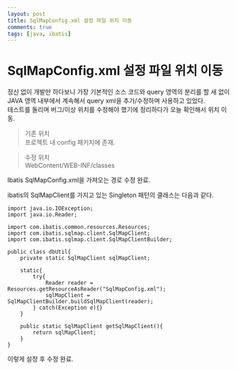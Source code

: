 ```yaml
---
layout: post
title: SqlMapConfig.xml 설정 파일 위치 이동
comments: true
tags: [java, ibatis]
---
```


# SqlMapConfig.xml 설정 파일 위치 이동


정신 없이 개발만 하다보니 가장 기본적인 소스 코드와 query 영역의 분리를 할 새 없이   
JAVA 영역 내부에서 계속해서 query xml을 추가/수정하며 사용하고 있었다.   
테스트를 돌리며 버그/이상 위치를 수정해야 했기에 정리하다가 오늘 확인해서 위치 이동.
   
> 기존 위치   
프로젝트 내 config 패키지에 존재.      

> 수정 위치   
WebContent/WEB-INF/classes
   
Ibatis SqlMapConfig.xml을 가져오는 경로 수정 완료.   

ibatis의 SqlMapClient를 가지고 있는 Singleton 패턴의 클래스는 다음과 같다.

```
import java.io.IOException;
import java.io.Reader;

import com.ibatis.common.resources.Resources;
import com.ibatis.sqlmap.client.SqlMapClient;
import com.ibatis.sqlmap.client.SqlMapClientBuilder;

public class dbUtil{
    private static SqlMapClient sqlMapClient;
    
    static{
        try{
            Reader reader = Resources.getResourceAsReader("SqlMapConfig.xml");
            sqlMapClient = SqlMapClientBuilder.buildSqlMapClient(reader);
        } catch(Exception e){}
    }

    public static SqlMapClient getSqlMapClient(){
        return sqlMapClient;
    }
}
```

이렇게 설정 후 수정 완료.
